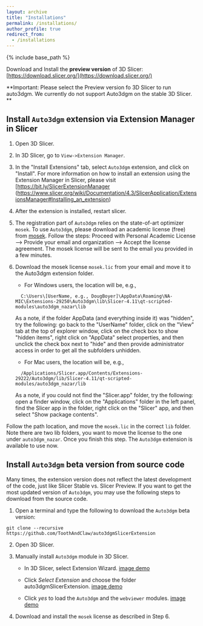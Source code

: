 ```yaml
---
layout: archive
title: "Installations"
permalink: /installations/
author_profile: true
redirect_from:
  - /installations
---
```


{% include base_path %}

Download and Install the **preview version** of 3D Slicer: [https://download.slicer.org/](https://download.slicer.org/)

**Important: Please select the Preview version fo 3D Slicer to run auto3dgm. We currently do not support Auto3dgm on the stable 3D Slicer.  **

## Install `Auto3dgm` extension via Extension Manager in Slicer

1. Open 3D Slicer.

2. In 3D Slicer, go to `View->Extension Manager`.
 
3. In the "Install Extensions" tab, select `Auto3dgm` extension, and click on "Install". For more information on how to install an extension using the Extension Manager in Slicer, please visit [https://bit.ly/SlicerExtensionManager (https://www.slicer.org/wiki/Documentation/4.3/SlicerApplication/ExtensionsManager#Installing_an_extension)

4. After the extension is installed, restart slicer. 

5. The registration part of `Auto3dgm` relies on the state-of-art optimizer `mosek`. To use `Auto3dgm`, please download an academic license (free) from [mosek](https://www.mosek.com/products/academic-licenses/). Follow the steps: Proceed with Personal Academic License --> Provide your email and organization --> Accept the license agreement. The mosek license will be sent to the email you provided in a few minutes. 

6. Download the mosek license `mosek.lic` from your email and move it to the Auto3dgm extension folder.  

   * For Windows users, the location will be, e.g.,
   ```
     C:\Users\[UserName, e.g., DougBoyer]\AppData\Roaming\NA-MIC\Extensions-29250\Auto3dgm\lib\Slicer-4.11\qt-scripted-modules\auto3dgm_nazar\lib
   ```
      As a note, if the folder AppData (and everything inside it) was "hidden", try the following: go back to the "UserName" folder, click on the "View" tab at the top of explorer window,  click on the check box to show "hidden items", right click on "AppData" select properties, and then unclick the check box next to "hide" and then provide administrator access in order to get all the subfolders unhidden. 

   * For Mac users, the location will be, e.g.,
   ```
     /Applications/Slicer.app/Contents/Extensions-29222/Auto3dgm/lib/Slicer-4.11/qt-scripted-modules/auto3dgm_nazar/lib
   ```
   As a note, if you could not find the "Slicer.app" folder, try the following: open a finder window, click on the "Applications" folder in the left panel, find the Slicer app in the folder, right click on the "Slicer" app, and then select "Show package contents". 

Follow the path location, and move the `mosek.lic` in the correct `lib` folder. Note there are two lib folders, you want to move the license to the one under `auto3dgm_nazar`. Once you finish this step. The `Auto3dgm` extension is available to use now. 


## Install `Auto3dgm` beta version from source code

Many times, the extension version does not reflect the latest development of the code, just like Slicer Stable vs. Slicer Preview. If you want to get the most updated version of `Auto3dgm`, you may use the following steps to download from the source code. 

1. Open a terminal and type the following to download the `Auto3dgm` beta version: 
```
git clone --recursive https://github.com/ToothAndClaw/auto3dgmSlicerExtension
```
2. Open 3D Slicer.

3. Manually install `Auto3dgm` module in 3D Slicer.  

    * In 3D Slicer, select Extension Wizard. [image demo](https://toothandclaw.github.io/images/01.png)

    * Click *Select Extension* and choose the folder auto3dgmSlicerExtension. [image demo](https://toothandclaw.github.io/images/02.png)

    * Click *yes* to load the `Auto3dgm` and the `webviewer` modules. [image demo](https://toothandclaw.github.io/images/03.png)
    
4. Download and install the `mosek` license as described in Step 6. 
